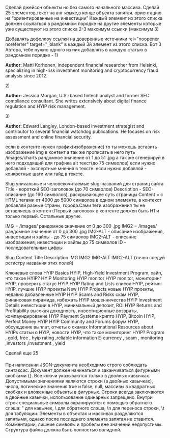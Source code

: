 Сделай джейсон объекты но без самого начального массива.
Сделай 25 элементов,текст на анг языке,в конце объекта запятая.
ориентацию на “ориентированные на инвестиции”
 Каждый  элемент из этого списка должен ссылаться в рандомном порядке на другие элементы которые уже существуют из этого списка 2-3 максимум ссылки (максимум 3)  <a href=”https://sky-finance.org/en/content/”></a>  

Добавлять дофоллоу ссылки на доверенные источники rel="noopener noreferrer" target="_blank" в каждый 3й элемент из этого списка.
Вот 3 Автора, тебе нужно одного из них добавлять в каждую статью в рандомном порядке - 
1)<p><strong>Author:</strong> Matti Korhonen, independent financial researcher from Helsinki, specializing in high-risk investment monitoring and cryptocurrency fraud analysis since 2012.</p>
2)<p><strong>Author:</strong> Jessica Morgan, U.S.-based fintech analyst and former SEC compliance consultant. She writes extensively about digital finance regulation and HYIP risk management.</p>

3)<p><strong>Author:</strong> Edward Langley, London-based investment strategist and contributor to several financial watchdog publications. He focuses on risk assessment and online financial security.</p>
если в контенте  нужен график(изображение) то ты можешь вставить изображение img в контент а так же прописать в него путь  /images/charts рандомное значение от 1 до 51 .jpg  а так же сгенерируй в него подходящий для графика alt текст(до 75 символов)
если нужно добавляй - экспертные мнения в тексте.
если нужно добавляй - конкретные шаги или гайд в тексте.


Slug уникальные и человекочитаемые slug-названий для страниц сайта
Title  - короткий SEO-заголовок (до 70 символов)
Description -  SEO-описание (до 160 символов), раскрывающее суть страницы
Content  = c HTML тегами  от 4000 до 5000 символов в одном элементе, в контекст добавляй разные страны, города.Сами теги изображения ты не вставляешь в контент.Первый заголовок в контенте должен быть H1 и только первый. Остальные другие. 

IMG = /images/ рандомное значение от 0 до 300 .jpg
IMG2 = /images/ рандомное значение от 0 до 300 .jpg
IMG-ALT - описание изображения, инвестиции и хайпы - до 75 символов
IMG2-ALT - описание изображения, инвестиции и хайпы  до 75 символов
ID - последовательные цифры

Slug
Content
Title
Description
IMG
IMG2
IMG-ALT
IMG2-ALT
(точно следуй регистру названия этих полей)


Ключевые слова
HYIP Basics
HYIP, High-Yield Investment Program, хайп, что такое HYIP?
HYIP Monitoring
HYIP monitor
HYIP monitor, мониторинг HYIP, проверить статус HYIP
HYIP Rating and Lists
список HYIP, рейтинг HYIP, лучшие HYIP проекты
New HYIP Projects
новые HYIP проекты, недавно добавленные HYIP
HYIP Scams and Risks
скам HYIP, финансовая пирамида, избежать HYIP мошенничества
HYIP Investment Details
инвестиции в HYIP, минимальный депозит, ROI
HYIP Returns and Profitability
высокая доходность, инвестиционные возвраты, компаундирование
HYIP Payment Systems
крипто HYIP, Bitcoin HYIP, Perfect Money HYIP
HYIP Community and Forums
форум HYIP, обсуждение выплат, отчеты о скамах
Informational Resources about HYIPs
статьи о HYIP, новости HYIP, что такое мониторинг HYIP?
Program , gold, free , hyip rating ,reliable information
E-currency , scam , monitoring ,investors ,investment , yield

Сделай еще 25
####
При написании JSON-документа необходимо строго соблюдать синтаксис. Документ должен начинаться и заканчиваться фигурными скобками {}. Все ключи указываются только в двойных кавычках. Допустимыми значениями являются строки (в двойных кавычках), числа, логические значения true и false, null, массивы в квадратных скобках и вложенные объекты в фигурных. Строки всегда заключаются в двойные кавычки, использование одинарных запрещено. Внутри строк специальные символы экранируются с помощью обратного слэша: \" для кавычек, \\ для обратного слэша, \n для переноса строки, \t для табуляции. Элементы в объектах и массивах разделяются запятыми, однако после последнего элемента запятая не ставится. Комментарии, лишние символы и пробелы вне значений недопустимы. Структура файла должна быть полностью валидной.
